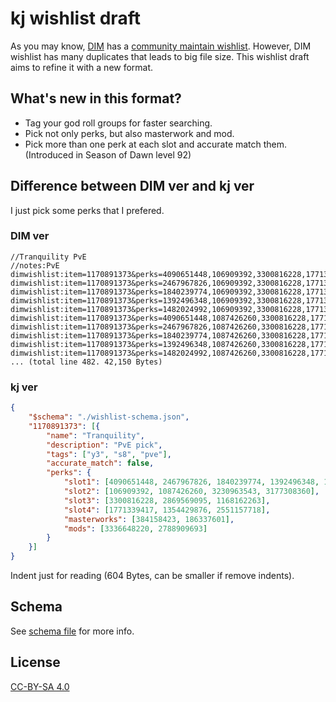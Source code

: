# kj wishlist draft

As you may know, [DIM](https://github.com/DestinyItemManager/DIM) has a [community maintain wishlist](https://github.com/48klocs/dim-wish-list-sources). However, DIM wishlist has many duplicates that leads to big file size. This wishlist draft aims to refine it with a new format.

## What's new in this format?

- Tag your god roll groups for faster searching.
- Pick not only perks, but also masterwork and mod.
- Pick more than one perk at each slot and accurate match them. (Introduced in Season of Dawn level 92)

## Difference between DIM ver and kj ver

I just pick some perks that I prefered.

### DIM ver

```
//Tranquility PvE
//notes:PvE
dimwishlist:item=1170891373&perks=4090651448,106909392,3300816228,1771339417,384158423
dimwishlist:item=1170891373&perks=2467967826,106909392,3300816228,1771339417,384158423
dimwishlist:item=1170891373&perks=1840239774,106909392,3300816228,1771339417,384158423
dimwishlist:item=1170891373&perks=1392496348,106909392,3300816228,1771339417,384158423
dimwishlist:item=1170891373&perks=1482024992,106909392,3300816228,1771339417,384158423
dimwishlist:item=1170891373&perks=4090651448,1087426260,3300816228,1771339417,384158423
dimwishlist:item=1170891373&perks=2467967826,1087426260,3300816228,1771339417,384158423
dimwishlist:item=1170891373&perks=1840239774,1087426260,3300816228,1771339417,384158423
dimwishlist:item=1170891373&perks=1392496348,1087426260,3300816228,1771339417,384158423
dimwishlist:item=1170891373&perks=1482024992,1087426260,3300816228,1771339417,384158423
... (total line 482. 42,150 Bytes)
```

### kj ver

```json
{
    "$schema": "./wishlist-schema.json",
    "1170891373": [{
        "name": "Tranquility",
        "description": "PvE pick",
        "tags": ["y3", "s8", "pve"],
        "accurate_match": false,
        "perks": {
            "slot1": [4090651448, 2467967826, 1840239774, 1392496348, 1482024992],
            "slot2": [106909392, 1087426260, 3230963543, 3177308360],
            "slot3": [3300816228, 2869569095, 1168162263],
            "slot4": [1771339417, 1354429876, 2551157718],
            "masterworks": [384158423, 186337601],
            "mods": [3336648220, 2788909693]
        }
    }]
}
```

Indent just for reading (604 Bytes, can be smaller if remove indents).

## Schema

See [schema file](wishlist-schema.json) for more info.

## License

[CC-BY-SA 4.0](LICENSE.md)
